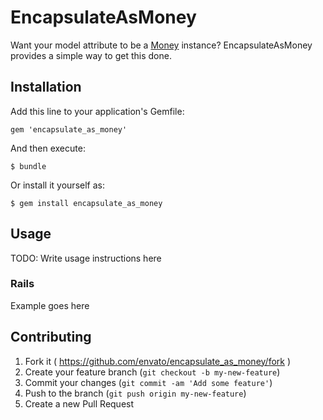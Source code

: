 # EncapsulateAsMoney

Want your model attribute to be a [Money](https://github.com/RubyMoney/money)
instance? EncapsulateAsMoney provides a simple way to get this done.

## Installation

Add this line to your application's Gemfile:

    gem 'encapsulate_as_money'

And then execute:

    $ bundle

Or install it yourself as:

    $ gem install encapsulate_as_money

## Usage

TODO: Write usage instructions here

### Rails
Example goes here


## Contributing

1. Fork it ( https://github.com/envato/encapsulate_as_money/fork )
2. Create your feature branch (`git checkout -b my-new-feature`)
3. Commit your changes (`git commit -am 'Add some feature'`)
4. Push to the branch (`git push origin my-new-feature`)
5. Create a new Pull Request
